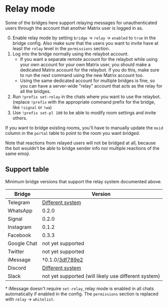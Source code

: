 # Relay mode
Some of the bridges here support relaying messages for unauthenticated users
through the account that another Matrix user is logged in as.

0. Enable relay mode by setting `bridge` → `relay` → `enabled` to `true` in the
   bridge config. Also make sure that the users you want to invite have at
   least the `relay` level in the `permissions` section.
1. Log into the bridge normally using the relaybot account.
   * If you want a separate remote account for the relaybot while using your
     own account for your own Matrix user, you should make a dedicated Matrix
     account for the relaybot. If you do this, make sure to run the next
     command using the new Matrix account too.
   * Using the same dedicated account for multiple bridges is fine, so you can
     have a server-wide "relay" account that acts as the relay for all the
     bridges.
2. Run `!prefix set-relay` in the chats where you want to use the relaybot.
   (replace `!prefix` with the appropriate command prefix for the bridge,
   like `!signal` or `!wa`)
3. Use `!prefix set-pl 100` to be able to modify room settings and invite
   others.

If you want to bridge existing rooms, you'll have to manually update the `mxid`
column in the `portal` table to point to the room you want bridged.

Note that reactions from relayed users will not be bridged at all, because the
bot wouldn't be able to bridge sender info nor multiple reactions of the same
emoji.

## Support table
Minimum bridge versions that support the relay system documented above.

| Bridge      | Version                                               |
|-------------|-------------------------------------------------------|
| Telegram    | [Different system](../python/telegram/relay-bot.html) |
| WhatsApp    | 0.2.0                                                 |
| Signal      | 0.2.0                                                 |
| Instagram   | 0.1.2                                                 |
| Facebook    | 0.3.3                                                 |
| Google Chat | not yet supported                                     |
| Twitter     | not yet supported                                     |
| iMessage    | †0.1.0/[3df789e2]                                     |
| Discord     | [Different system](../go/discord/relay.md)            |
| Slack       | not yet supported (will likely use different system)  |

† iMessage doesn't require `set-relay`, relay mode is enabled in all chats
  automatically if enabled in the config. The `permissions` section is replaced
  with `relay` -> `whitelist`.

[3df789e2]: https://github.com/mautrix/imessage/commit/3df789e24b8500d95a53d5417aca6e59bedf7efd
